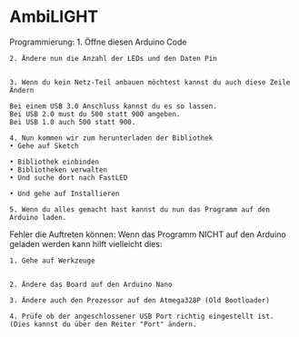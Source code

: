 # AmbiLIGHT
Programmierung:
	1. Öffne diesen Arduino Code
	
	2. Ändere nun die Anzahl der LEDs und den Daten Pin
	

	3. Wenn du kein Netz-Teil anbauen möchtest kannst du auch diese Zeile Ändern
	
	Bei einem USB 3.0 Anschluss kannst du es so lassen.
	Bei USB 2.0 must du 500 statt 900 angeben.
	Bei USB 1.0 auch 500 statt 900. 

	4. Nun kommen wir zum herunterladen der Bibliothek 
	• Gehe auf Sketch
	
	• Bibliothek einbinden
	• Bibliotheken verwalten
	• Und suche dort nach FastLED
	
	• Und gehe auf Installieren
	
	5. Wenn du alles gemacht hast kannst du nun das Programm auf den Arduino laden.
	
	
	
Fehler die Auftreten können:
	Wenn das Programm NICHT auf den Arduino geladen werden kann hilft vielleicht dies:

	1. Gehe auf Werkzeuge
	
	
	2. Ändere das Board auf den Arduino Nano
	
	3. Ändere auch den Prozessor auf den Atmega328P (Old Bootloader)

	4. Prüfe ob der angeschlossener USB Port richtig eingestellt ist. (Dies kannst du über den Reiter "Port" ändern.
